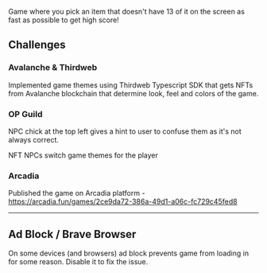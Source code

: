 Game where you pick an item that doesn't have 13 of it on the screen as fast as possible to get high score!

## Challenges

### Avalanche & Thirdweb

Implemented game themes using Thirdweb Typescript SDK that gets NFTs from Avalanche blockchain that determine look, feel and colors of the game.

### OP Guild

NPC chick at the top left gives a hint to user to confuse them as it's not always correct.

NFT NPCs switch game themes for the player

### Arcadia

Published the game on Arcadia platform - <https://arcadia.fun/games/2ce9da72-386a-49d1-a06c-fc729c45fed8>

---

## Ad Block / Brave Browser

On some devices (and browsers) ad block prevents game from loading in for some reason. Disable it to fix the issue.